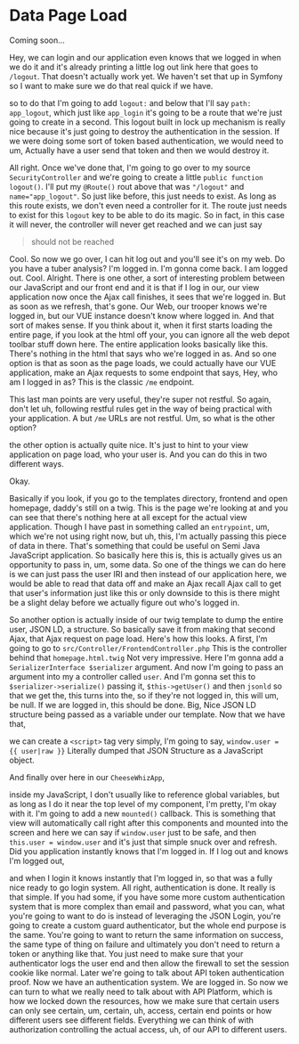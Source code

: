 # Data Page Load

Coming soon...

Hey, we can login and our application even knows that we logged in when we do it and
it's already printing a little log out link here that goes to `/logout`. That doesn't
actually work yet. We haven't set that up in Symfony so I want to make sure we do
that real quick if we have.

so to do that I'm going to add `logout:` and below that I'll say `path: app_logout`,
which just like `app_login` it's going to be a route that we're just going
to create in a second. This logout built in lock up mechanism is really nice because
it's just going to destroy the authentication in the session. If we were doing some
sort of token based authentication, we would need to um,
Actually have a user send that token and then we would destroy it.

All right. Once we've done that, I'm going to go over to my source `SecurityController`
and we're going to create a little `public function logout()`. I'll put my `@Route()`
rout above that was `"/logout"` and `name="app_logout"`. So just like before, this just
needs to exist. As long as this route exists, we don't even need a controller for it.
The route just needs to exist for this `logout` key to be able to do its magic. So in
fact, in this case it will never, the controller will never get reached and we can
just say 

> should not be reached

Cool. So now we go over, I can hit log out and you'll see it's on my web. Do you have
a tuber analysis? I'm logged in. I'm gonna come back. I am logged out. Cool. Alright.
There is one other, a sort of interesting problem between our JavaScript and our
front end and it is that if I log in our, our view application now once the Ajax call
finishes, it sees that we're logged in. But as soon as we refresh, that's gone. Our
Web, our trooper knows we're logged in, but our VUE instance doesn't know where
logged in. And that sort of makes sense. If you think about it, when it first starts
loading the entire page, if you look at the html off your, you can ignore all the web
depot toolbar stuff down here. The entire application looks basically like this.
There's nothing in the html that says who we're logged in as. And so one option is
that as soon as the page loads, we could actually have our VUE application, make an
Ajax requests to some endpoint that says, Hey, who am I logged in as? This is the
classic `/me` endpoint.

This last man points are very useful, they're super not restful. So again, don't let
uh, following restful rules get in the way of being practical with your application.
A but `/me` URLs are not restful. Um, so what is the other option?

the other option is actually quite nice. It's just to hint to your view application
on page load, who your user is. And you can do this in two different ways.

Okay.

Basically if you look, if you go to the templates directory, frontend and open
homepage, daddy's still on a twig. This is the page we're looking at and you can see
that there's nothing here at all except for the actual view application. Though I
have past in something called an `entrypoint`, um, which we're not using right now,
but uh, this, I'm actually passing this piece of data in there. That's something that
could be useful on Semi Java JavaScript application. So basically here this is, this
is actually gives us an opportunity to pass in, um, some data. So one of the things
we can do here is we can just pass the user IRI and then instead of our
application here, we would be able to read that data off and make an Ajax recall Ajax
call to get that user's information just like this or only downside to this is there
might be a slight delay before we actually figure out who's logged in.

So another option is actually inside of our twig template to dump the entire user,
JSON LD, a structure. So basically save it from making that second Ajax, that Ajax
request on page load. Here's how this looks. A first, I'm going to go to 
`src/Controller/FrontendController.php` This is the controller behind that `homepage.html.twig`
Not very impressive. Here I'm gonna add a `SerializerInterface $serializer` argument. And
now I'm going to pass an argument into my a controller called `user`. And I'm gonna set
this to `$serializer->serialize()` passing it, `$this->getUser()` and then `jsonld` so that
we get the, this turns into the, so if they're not logged in, this will um, be null.
If we are logged in, this should be done. Big, Nice JSON LD structure being passed as
a variable under our template. Now that we have that,

we can create a `<script>` tag very simply, I'm going to say, 
`window.user = {{ user|raw }}` Literally dumped that JSON Structure as a JavaScript object.

And finally over here in our `CheeseWhizApp`,

inside my JavaScript, I don't usually like to reference global variables, but as long
as I do it near the top level of my component, I'm pretty, I'm okay with it. I'm
going to add a new `mounted()` callback. This is something that view will automatically
call right after this components and mounted into the screen and here we can say if
`window.user` just to be safe, and then `this.user = window.user` and it's just
that simple snuck over and refresh. Did you application instantly knows that I'm
logged in. If I log out and knows I'm logged out,

and when I login it knows instantly that I'm logged in, so that was a fully nice
ready to go login system. All right, authentication is done. It really is that
simple. If you had some, if you have some more custom authentication system that is
more complex than email and password, what you can, what you're going to want to do
is instead of leveraging the JSON Login, you're going to create a custom guard
authenticator, but the whole end purpose is the same. You're going to want to return
the same information on success, the same type of thing on failure and ultimately you
don't need to return a token or anything like that. You just need to make sure that
your authenticator logs the user end and then allow the firewall to set the session
cookie like normal. Later we're going to talk about API token authentication proof.
Now we have an authentication system. We are logged in. So now we can turn to what we
really need to talk about with API Platform, which is how we locked down the
resources, how we make sure that certain users can only see certain, um, certain, uh,
access, certain end points or how different users see different fields. Everything we
can think of with authorization controlling the actual access, uh, of our API to
different users.